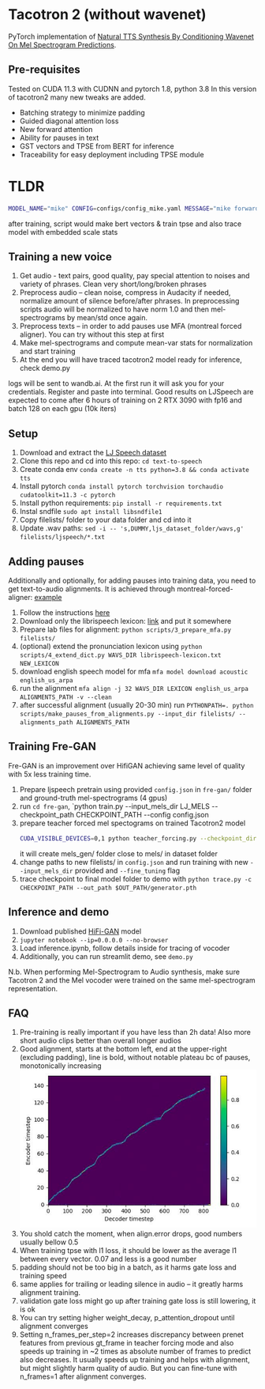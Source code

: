 # Tacotron 2 (without wavenet)

PyTorch implementation of [Natural TTS Synthesis By Conditioning
Wavenet On Mel Spectrogram Predictions](https://arxiv.org/pdf/1712.05884.pdf). 

## Pre-requisites
Tested on CUDA 11.3 with CUDNN and pytorch 1.8, python 3.8
In this version of tacotron2 many new tweaks are added.
- Batching strategy to minimize padding
- Guided diagonal attention loss
- New forward attention
- Ability for pauses in text
- GST vectors and TPSE from BERT for inference
- Traceability for easy deployment including TPSE module


# TLDR
```bash
MODEL_NAME="mike" CONFIG=configs/config_mike.yaml MESSAGE="mike forward" OUT_PATH=/home/frappuccino/tts_checkpoints/mike/v2_forward/ RUN_ID="150622_01f" ./train.sh
```
after training, script would make bert vectors & train tpse and also trace model with embedded scale stats


## Training a new voice
1. Get audio - text pairs, good quality, pay special attention to noises and variety of phrases. Clean very short/long/broken phrases
2. Preprocess audio – clean noise, compress in Audacity if needed, normalize amount of silence before/after phrases.
   In preprocessing scripts audio will be normalized to have norm 1.0 and then mel-spectrograms by mean/std once again.
3. Preprocess texts – in order to add pauses use MFA (montreal forced aligner). You can try without this step at first
4. Make mel-spectrograms and compute mean-var stats for normalization and start training
5. At the end you will have traced tacotron2 model ready for inference, check demo.py

logs will be sent to wandb.ai. At the first run it will ask you for your credentials. Register and paste into terminal.
Good results on LJSpeech are expected to come after 6 hours of training on 2 RTX 3090 with fp16 and batch 128 on each gpu (10k iters)


## Setup
1. Download and extract the [LJ Speech dataset](https://keithito.com/LJ-Speech-Dataset/)
2. Clone this repo and cd into this repo: `cd text-to-speech`
3. Create conda env `conda create -n tts python=3.8 && conda activate tts`
4. Install pytorch `conda install pytorch torchvision torchaudio cudatoolkit=11.3 -c pytorch`
5. Install python requirements: `pip install -r requirements.txt`
6. Instal sndfile `sudo apt install libsndfile1`
7. Copy filelists/ folder to your data folder and cd into it
8. Update .wav paths: `sed -i -- 's,DUMMY,ljs_dataset_folder/wavs,g' filelists/ljspeech/*.txt`



## Adding pauses
Additionally and optionally, for adding pauses into training data, you need to get text-to-audio alignments.
It is achieved through montreal-forced-aligner: [example](https://montreal-forced-aligner.readthedocs.io/en/latest/example.html)
1. Follow the instructions [here](https://montreal-forced-aligner.readthedocs.io/en/latest/installation.html#installation)
2. Download only the librispeech lexicon: [link](https://drive.google.com/open?id=1dAvxdsHWbtA1ZIh3Ex9DPn9Nemx9M1-L) and put it somewhere
3. Prepare lab files for alignment: `python scripts/3_prepare_mfa.py filelists/`
4. (optional) extend the pronunciation lexicon using `python scripts/4_extend_dict.py WAVS_DIR librispeech-lexicon.txt NEW_LEXICON`
5. download english speech model for mfa `mfa model download acoustic english_us_arpa`
6. run the alignment `mfa align -j 32 WAVS_DIR LEXICON english_us_arpa ALIGNMENTS_PATH -v --clean`
7. after successful alignment (usually 20-30 min) run `PYTHONPATH=. python scripts/make_pauses_from_alignments.py --input_dir filelists/ --alignments_path ALIGNMENTS_PATH`


## Training Fre-GAN
Fre-GAN is an improvement over HifiGAN achieving same level of quality with 5x less training time.
1. Prepare ljspeech pretrain using provided `config.json` in `fre-gan/` folder and ground-truth mel-spectrograms (4 gpus)
2. run `cd fre-gan`, `python train.py --input_mels_dir LJ_MELS --checkpoint_path CHECKPOINT_PATH --config config.json
3. prepare teacher forced mel spectograms on trained Tacotron2 model
   ```bash
   CUDA_VISIBLE_DEVICES=0,1 python teacher_forcing.py --checkpoint_dir /home/frappuccino/outdir/mike_130622_03f/
   ```
   it will create mels_gen/ folder close to mels/ in dataset folder
4. change paths to new filelists/ in `config.json` and run training with new `--input_mels_dir` provided and `--fine_tuning` flag
5. trace checkpoint to final model folder to demo with `python trace.py -c CHECKPOINT_PATH --out_path $OUT_PATH/generator.pth`



## Inference and demo
1. Download published [HiFi-GAN](https://github.com/jik876/hifi-gan) model
2. `jupyter notebook --ip=0.0.0.0 --no-browser`
3. Load inference.ipynb, follow details inside for tracing of vocoder
4. Additionally, you can run streamlit demo, see `demo.py`

N.b.  When performing Mel-Spectrogram to Audio synthesis, make sure Tacotron 2
and the Mel vocoder were trained on the same mel-spectrogram representation. 


## FAQ
1. Pre-training is really important if you have less than 2h data! Also more short audio clips better than overall longer audios
2. Good alignment, starts at the bottom left, end at the upper-right (excluding padding), line is bold, without notable plateau bc of pauses, monotonically increasing 
![](alignment.jpg)
3. You shold catch the moment, when align.error drops, good numbers usually bellow 0.5
4. When training tpse with l1 loss, it should be lower as the average l1 between every vector. 0.07 and less is a good number
5. padding should not be too big in a batch, as it harms gate loss and training speed
6. same applies for trailing or leading silence in audio – it greatly harms alignment training.
7. validation gate loss might go up after training gate loss is still lowering, it is ok
8. You can try setting higher weight_decay, p_attention_dropout until alignment converges
9. Setting n_frames_per_step=2 increases discrepancy between prenet features from previous gt_frame in teacher forcing mode and
also speeds up training in ~2 times as absolute number of frames to predict also decreases. It usually speeds up training and helps
with alignment, but might slightly harm quality of audio. But you can fine-tune with n_frames=1 after alignment converges.
